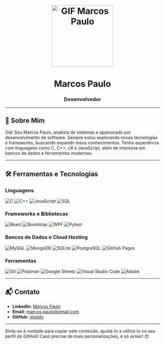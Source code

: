 <h1 align="center">
  <img src="https://github.com/blackcater/blackcater/raw/main/images/banner.gif" alt="GIF Marcos Paulo" width="200" height="200" />
</h1>

<h1 align="center">Marcos Paulo</h1>
<h3 align="center">Desenvolvedor</h3>

---

## 👋 Sobre Mim
Olá! Sou Marcos Paulo, analista de sistemas e apaixonado por desenvolvimento de software. Sempre estou explorando novas tecnologias e frameworks, buscando expandir meus conhecimentos. Tenho experiência com linguagens como C, C++, c# e JavaScript, além de interesse em bancos de dados e ferramentas modernas.

---

## 🛠️ Ferramentas e Tecnologias

### Linguagens
<p>
  <img alt="C" src="https://custom-icon-badges.herokuapp.com/badge/C-03599C.svg?logo=c-in-hexagon&logoColor=white">
  <img alt="C++" src="https://custom-icon-badges.herokuapp.com/badge/C++-9C033A.svg?logo=cpp2&logoColor=white">
  <img alt="JavaScript" src="https://img.shields.io/badge/JavaScript-F7DF1E.svg?logo=javascript&logoColor=black">
  <img alt="SQL" src="https://custom-icon-badges.herokuapp.com/badge/SQL-025E8C.svg?logo=database&logoColor=white">
</p>

### Frameworks e Bibliotecas
<p>
  <img alt="React" src="https://img.shields.io/badge/React-20232a.svg?logo=react&logoColor=%2361DAFB">
  <img alt="Bootstrap" src="https://img.shields.io/badge/Bootstrap-7952B3.svg?logo=bootstrap&logoColor=white">
  <img alt="WPF" src="https://img.shields.io/badge/WPF-5C2D91?logo=.net&logoColor=white">
  <img alt="Pytest" src="https://img.shields.io/badge/Pytest-0A9EDC.svg?logo=pytest&logoColor=white">
</p>

### Bancos de Dados e Cloud Hosting
<p>
  <img alt="MySQL" src="https://img.shields.io/badge/MySQL-00f.svg?logo=mysql&logoColor=white">
  <img alt="MongoDB" src ="https://img.shields.io/badge/MongoDB-4ea94b.svg?logo=mongodb&logoColor=white">
  <img alt="SQLite" src ="https://img.shields.io/badge/SQLite-07405e.svg?logo=sqlite&logoColor=white">
  <img alt="PostgreSQL" src ="https://img.shields.io/badge/PostgreSQL-316192.svg?logo=postgresql&logoColor=white">
  <img alt="GitHub Pages" src="https://img.shields.io/badge/GitHub%20Pages-327FC7.svg?logo=github&logoColor=white">
</p>

### Ferramentas
<p>
  <img alt="Git" src="https://img.shields.io/badge/Git-F05033.svg?logo=git&logoColor=white">
  <img alt="Postman" src="https://img.shields.io/badge/Postman-FF6C37?logo=postman&logoColor=white">
  <img alt="Google Sheets" src="https://img.shields.io/badge/Google%20Sheets-34A853.svg?logo=google%20sheets&logoColor=white">
  <img alt="Visual Studio Code" src="https://img.shields.io/badge/Visual%20Studio%20Code-0078d7.svg?logo=visual-studio-code&logoColor=white">
  <img alt="Adobe" src="https://img.shields.io/badge/Adobe-FF0000.svg?logo=adobe&logoColor=white">
</p>

---

<!-- ## 🚀 Projetos
1. [**Projeto X**](#) - Uma breve descrição do projeto e os desafios enfrentados.
2. [**Projeto Y**](#) - Outro projeto relevante que mostra suas habilidades.
---
-->

## 📬 Contato
- **LinkedIn:** [Marcos Paulo](#)
- **Email:** marcos.paulo@email.com
- **GitHub:** [mpsdo](https://github.com/mpsdo)

---

Sinta-se à vontade para copiar este conteúdo, ajustá-lo e utilizá-lo no seu perfil do GitHub! Caso precise de mais personalizações, é só avisar! 😊
